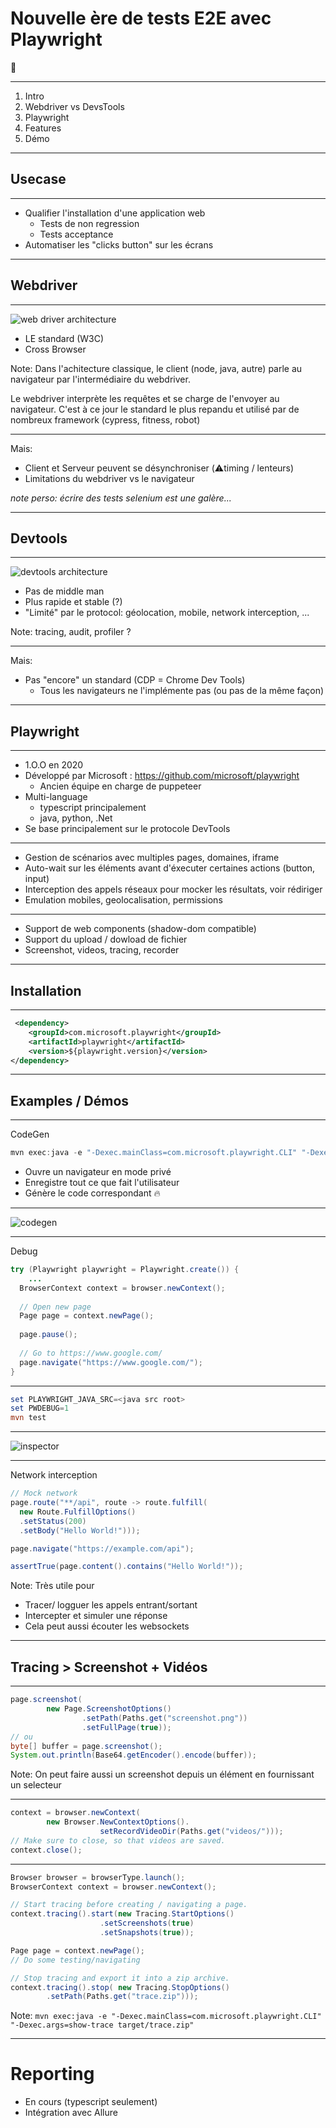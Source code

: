 # Nouvelle ère de tests E2E avec Playwright 

🤖

---

1. Intro
2. Webdriver vs DevsTools 
3. Playwright 
4. Features 
5. Démo 

---
## Usecase

----
- Qualifier l'installation d'une application web
  - Tests de non regression
  - Tests acceptance
- Automatiser les "clicks button" sur les écrans

---
## Webdriver

----
![web driver architecture](attachments/playwright_webdriver.svg) 

* LE standard (W3C) <!-- .element: class="fragment" -->
* Cross Browser <!-- .element: class="fragment" -->

Note: Dans l'achitecture classique, le client (node, java, autre) parle au navigateur par l'intermédiaire du webdriver.

Le webdriver interprète les requêtes et se charge de l'envoyer au navigateur.
C'est à ce jour le standard le plus repandu et utilisé par de nombreux framework (cypress, fitness, robot)

----
Mais: 
- Client et Serveur peuvent se désynchroniser (⚠️timing / lenteurs)
- Limitations du webdriver vs le navigateur

_note perso: écrire des tests selenium est une galère..._

---
## Devtools

----
![devtools architecture](attachments/playwright_devtools.svg) 

- Pas de middle man <!-- .element: class="fragment" -->
- Plus rapide et stable (?) <!-- .element: class="fragment" -->
- "Limité" par le protocol: géolocation, mobile, network interception, ... <!-- .element: class="fragment" -->

Note: tracing, audit, profiler ?

----
Mais:

- Pas "encore" un standard (CDP = Chrome Dev Tools)
  - Tous les navigateurs ne l'implémente pas (ou pas de la même façon)

---
## Playwright
----
- 1.O.O en 2020
- Développé par Microsoft : https://github.com/microsoft/playwright
  - Ancien équipe en charge de puppeteer <!-- .element: class="fragment" -->
- Multi-language <!-- .element: class="fragment" -->
  - typescript principalement <!-- .element: class="fragment" -->
  - java, python, .Net <!-- .element: class="fragment" -->
- Se base principalement sur le protocole DevTools <!-- .element: class="fragment" -->

----

- Gestion de scénarios avec multiples pages, domaines, iframe
- Auto-wait sur les éléments avant d'éxecuter certaines actions (button, input)
- Interception des appels réseaux pour mocker les résultats, voir rédiriger 
- Emulation mobiles, geolocalisation, permissions

----
- Support de web components (shadow-dom compatible)
- Support du upload / dowload de fichier
- Screenshot, videos, tracing, recorder

---

## Installation
----
```xml
 <dependency>
    <groupId>com.microsoft.playwright</groupId>
    <artifactId>playwright</artifactId>
    <version>${playwright.version}</version>
</dependency>
```

---
## Examples / Démos

---
CodeGen
```powershell
mvn exec:java -e "-Dexec.mainClass=com.microsoft.playwright.CLI" "-Dexec.args=codegen https://google.com"
```
- Ouvre un navigateur en mode privé
- Enregistre tout ce que fait l'utilisateur
- Génère le code correspondant 🔥
----
![codegen](attachments/playwright_recorder.JPG) <!-- .element height="60%" width="60%" -->

---
Debug
```java
try (Playwright playwright = Playwright.create()) {
    ...
  BrowserContext context = browser.newContext();
  
  // Open new page
  Page page = context.newPage();
  
  page.pause();
  
  // Go to https://www.google.com/
  page.navigate("https://www.google.com/");
}
```

----
```powershell
set PLAYWRIGHT_JAVA_SRC=<java src root>
set PWDEBUG=1
mvn test
```

----

![inspector](attachments/playwright_inspector.png) <!-- .element height="60%" width="60%" -->

---
Network interception

```java 
// Mock network
page.route("**/api", route -> route.fulfill(
  new Route.FulfillOptions()
  .setStatus(200)
  .setBody("Hello World!")));

page.navigate("https://example.com/api");

assertTrue(page.content().contains("Hello World!"));
```

Note: Très utile pour
- Tracer/ logguer les appels entrant/sortant
- Intercepter et simuler une réponse
- Cela peut aussi écouter les websockets

---
## Tracing > Screenshot + Vidéos

----

```java
page.screenshot(
        new Page.ScreenshotOptions()
                .setPath(Paths.get("screenshot.png")) 
                .setFullPage(true));
// ou
byte[] buffer = page.screenshot();
System.out.println(Base64.getEncoder().encode(buffer));
```

Note: On peut faire aussi un screenshot depuis un élément en fournissant un selecteur

----

```java
context = browser.newContext(
        new Browser.NewContextOptions().
                    setRecordVideoDir(Paths.get("videos/")));
// Make sure to close, so that videos are saved.
context.close();
```

----

```java
Browser browser = browserType.launch();
BrowserContext context = browser.newContext();

// Start tracing before creating / navigating a page.
context.tracing().start(new Tracing.StartOptions()  
                    .setScreenshots(true)  
                    .setSnapshots(true));

Page page = context.newPage();
// Do some testing/navigating

// Stop tracing and export it into a zip archive.
context.tracing().stop( new Tracing.StopOptions()
        .setPath(Paths.get("trace.zip")));
```

Note: 
`mvn exec:java -e "-Dexec.mainClass=com.microsoft.playwright.CLI" "-Dexec.args=show-trace target/trace.zip"`

---
# Reporting

- En cours (typescript seulement)
- Intégration avec Allure